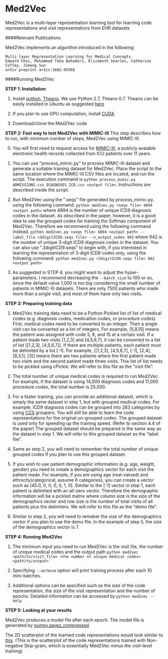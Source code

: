 Med2Vec
=========================================

Med2Vec is a multi-layer representation learning tool for learning code representations and visit representations from EHR datasets

####Relevant Publications

Med2Vec implements an algorithm introduced in the following:

    Multi-layer Representation Learning for Medical Concepts
	Edward Choi, Mohammad Taha Bahadori, Elizabeth Searles, Catherine Coffey, Jimeng Sun
	arXiv preprint arXiv:1602.05568

####Running Med2Vec

**STEP 1: Installation**  

1. Install [python](https://www.python.org/), [Theano](http://deeplearning.net/software/theano/index.html). We use Python 2.7, Theano 0.7. Theano can be easily installed in Ubuntu as suggested [here](http://deeplearning.net/software/theano/install_ubuntu.html#install-ubuntu)

2. If you plan to use GPU computation, install [CUDA](https://developer.nvidia.com/cuda-downloads)

3. Download/clone the Med2Vec code  

**STEP 2: Fast way to test Med2Vec with MIMIC-III**
This step describes how to run, with minimum number of steps, Med2Vec using MIMIC-III. 

0. You will first need to request access for [MIMIC-III](https://mimic.physionet.org/gettingstarted/access/), a publicly avaiable electronic health records collected from ICU patients over 11 years. 

1. You can use "process_mimic.py" to process MIMIC-III dataset and generate a suitable training dataset for Med2Vec.
Place the script to the same location where the MIMIC-III CSV files are located, and run the script. 
The execution command is `python process_mimic.py ADMISSIONS.csv DIAGNOSES_ICD.csv <output file>`.
Instructions are described inside the script. 

2. Run Med2Vec using the ".seqs" file generated by process_mimic.py, using the following command.
`python med2vec.py <seqs file> 4894 <output path>`
where 4894 is the number of unique ICD9 diagnosis codes in the dataset.
As described in the paper, however, it is a good idea to use the grouped codes for training the Softmax component of Med2Vec. Therefore we recommend using the following command instead.
`python med2vec.py <seqs file> 4894 <output path> --label_file <3digitICD9.seqs file> --n_output_codes 942`
where 942 is the number of unique 3-digit ICD9 diagnosis codes in the dataset.
You can also use ".3digitICD9.seqs" to begin with, if you interested in learning the representation of 3-digit ICD9 codes only, using the following command.
`python med2vec.py <3digitICD9.seqs file> 942 <output path>`

3. As suggested in STEP 4, you might want to adjust the hyper-parameters. 
I recommend decreasing the `--batch_size` to 100 or so, since the default value 1,000 is too big considering the small number of patients in MIMIC-III datasets. 
There are only 7500 patients who made more than a single visit, and most of them have only two visits.

**STEP 3: Preparing training data**  

1. Med2Vec training data need to be a Python Pickled list of list of medical codes (e.g. diagnosis codes, medication codes, or procedure codes). 
First, medical codes need to be converted to an integer. Then a single visit can be converted as a list of integers. 
For example, [5,8,15] means the patient was assigned with code 5, 8, and 15 at a certain visit. 
If a patient made two visits [1,2,3] and [4,5,6,7], it can be converted to a list of list [[1,2,3], [4,5,6,7]]. 
If there are multiple patients, each patient must be delimited by a list [-1]. 
For example, [[1,2,3], [4,5,6,7], [-1], [2,4], [8,3,1], [3]] means there are two patients where the first patient made two visits and the second patient made three visits. 
This list of list needs to be pickled using cPickle. We will refer to this file as the "visit file".

2. The total number of unique medical codes is required to run Med2Vec. 
For example, if the dataset is using 14,000 diagnosis codes and 11,000 procedure codes, the total number is 25,000. 

3. For a faster training, you can provide an additional dataset, which is simply the same dataset in step 1, but with grouped medical codes. 
For example, ICD9 diagnosis codes can be grouped into 283 categories by using [CCS](https://www.hcup-us.ahrq.gov/toolssoftware/ccs/ccs.jsp) groupers. 
You will still be able to learn the code representations for the original un-grouped codes. 
The grouped dataset is used only for speeding up the training speed. (Refer to section 4.4 of the paper) 
The grouped dataset should be prepared in the same way as the dataset in step 1. We will refer to this grouped dataset as the "label file".

4. Same as step 2, you will need to remember the total number of unique grouped codes if you plan to use this grouped dataset.

5. If you wish to use patient demographic information (e.g. age, weight, gender) you need to create a demographics vector for each visit the patient made. 
For example, if you are using age (real-valued) and ethnicity(categorical, assume 6 categories), you can create a vector such as [45.0, 0, 0, 0, 0, 1, 0]. 
Similar to the [-1] vector in step 1, each patient is delimited with an all-zero vector. 
Therefore the demographic information will be a pickled matrix where column size is the size of the demographics vector and row size is the number of total visits of all patients plus the delimiters. 
We will refer to this file as the "demo file".

6. Similar to step 2, you will need to remeber the size of the demographics vector if you plan to use the demo file. 
In the example of step 5, the size of the demographics vector is 7.

**STEP 4: Running Med2Vec**  

1. The minimum input you need to run Med2Vec is the visit file, the number of unique medical codes and the output path
`python med2vec <path/to/visit_file> <the number of unique medical codes> <path/to/output>`  

2. Specifying `--verbose` option will print training process after each 10 mini-batches.

3. Additional options can be specified such as the size of the code representation, the size of the visit representation and the number of epochs. Detailed information can be accessed by `python med2vec --help`

**STEP 5: Looking at your results**  

Med2Vec produces a model file after each epoch. The model file is generated by [numpy.savez_compressed](http://docs.scipy.org/doc/numpy-1.10.1/reference/generated/numpy.savez_compressed.html).

The 2D scatterplot of the learned code representations would look similar to [this](http://www.cc.gatech.edu/~echoi48/scatterplot/nnsg_h200e49_category10.html).
(This is the scatterplot of the code representations trained with Non-negative Skip-gram, which is essentially Med2Vec minus the visit-level training)

